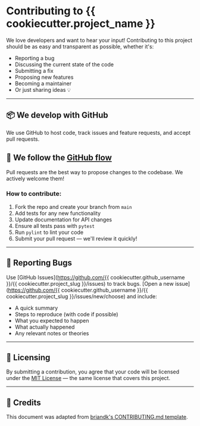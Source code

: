 # Contributing to {{ cookiecutter.project_name }}

We love developers and want to hear your input! Contributing to this project should be as easy and transparent as possible, whether it's:

- Reporting a bug
- Discussing the current state of the code
- Submitting a fix
- Proposing new features
- Becoming a maintainer
- Or just sharing ideas 💡

---

## 📦 We develop with GitHub

We use GitHub to host code, track issues and feature requests, and accept pull requests.

## 🔁 We follow the [GitHub flow](https://guides.github.com/introduction/flow/)

Pull requests are the best way to propose changes to the codebase. We actively welcome them!

### How to contribute:

1. Fork the repo and create your branch from `main`
2. Add tests for any new functionality
3. Update documentation for API changes
4. Ensure all tests pass with `pytest`
5. Run `pylint` to lint your code
6. Submit your pull request — we'll review it quickly!

---

## 🐞 Reporting Bugs

Use [GitHub Issues](https://github.com/{{ cookiecutter.github_username }}/{{ cookiecutter.project_slug }}/issues) to track bugs.
[Open a new issue](https://github.com/{{ cookiecutter.github_username }}/{{ cookiecutter.project_slug }}/issues/new/choose) and include:

- A quick summary
- Steps to reproduce (with code if possible)
- What you expected to happen
- What actually happened
- Any relevant notes or theories

---

## 📝 Licensing

By submitting a contribution, you agree that your code will be licensed under the [MIT License](https://choosealicense.com/licenses/mit/) — the same license that covers this project.

---

## 🙏 Credits

This document was adapted from [briandk's CONTRIBUTING.md template](https://gist.github.com/briandk/3d2e8b3ec8daf5a27a62).
